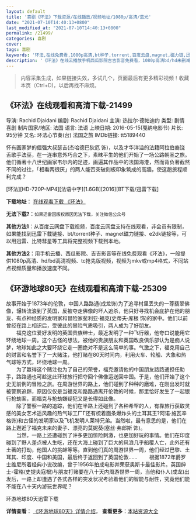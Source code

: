 ```yaml
---
layout: default
title: '喜剧《环法》下载资源/在线播放/视频地址/1080p/高清/蓝光'
date: "2021-07-10T14:40:13+0800"
last_modified_at: "2021-07-10T14:40:13+0800"
permalink: /21499/
categories: 喜剧
cover:
tags: 喜剧
keywords: '环法,在线免费看,1080p高清,bt种子,torrent,百度云盘,magnet,磁力链,迅雷下载资源'
description: '《环法》在线云播放手机西瓜影院吉吉影音免费看，1080p高清bd/hd未删减完整版和tc抢先枪版，mkv/mp4格式，附带bt/torrent种子、magnet/磁力链、百度云盘、网盘资源迅雷下载链接'
---
```


>内容采集生成，如果链接失效，多试几个，页面最后有更多精彩视频！收藏本页（Ctrl+D)，以后再找不麻烦。


## 《环法》在线观看和高清下载-21499

导演: Rachid Djaidani 编剧: Rachid Djaidani 主演: 热拉尔·德帕迪约 类型: 剧情 喜剧 制片国家/地区: 法国 语言: 法语 上映日期: 2016-05-15(戛纳电影节) 片长: 95分钟 又名: 环法心节奏(台) 法国之旅 IMDb链接: tt5189440

怀有画家梦的倔强大叔瑟吉(杰哈德巴狄厄 饰)，以及才华洋溢的法籍阿拉伯裔饶舌歌手法巫，在一连串意外巧合之下，素昧平生的他们开始了一场公路朝圣之旅。 他们循著十八世纪画家韦尔内的足迹，画遍其作品中的法国海港，然而背负著截然不同的过往，「相看两很厌」的两人能否突破刻板印象筑成的高牆，使这趟旅程顺利完成？


[环法][HD-720P-MP4][法语中字][1.6GB][2016][BT下载/迅雷下载]

**下载地址**： [在线观看下载 《环法》](https://www.btdx8.com/torrent/hf_2016.html) 


**无法下载?**：`如果迅雷因版权原因无法下载，关注微信公众号 `

**其他方法1**：从百度云网盘下载视频，百度云网盘支持在线观看，非会员有限制，如果能找到迅雷下载链接、bt/torrent种子、magnet磁力链接、e2dk链接等，可以用迅雷、比特彗星等工具将完整视频下载到本地。

**其他方法2**：用手机云播、西瓜影院、吉吉影音等在线免费观看《环法》，一般提供1080p高清、hd/bd高清视频、tc抢先版视频，视频为mkv或mp4格式，不同站点视频质量和播放速度不同。


## 《环游地球80天》在线观看和高清下载-25309

故事开始于1873年的伦敦，中国人路路通(成龙饰)为了追寻村里丢失的一尊翡翠佛像，辗转流浪到了英国，反被夺走佛像的坏人追杀，他只好寻找机会庇护在他的朋友、有点神经质的发明家和冒险家斐利亚&middot;福克(史蒂夫&middot;库根 饰)的家中。他们以前曾经在路上相识后，受彼此的冒险气质吸引，两人成为了好朋友。<br />　　福克这位爱好发明的英国贵族绅士，最近发明了一种飞行器，他夸口说能用它环绕地球一周。这个古怪的想法，被他的贵族朋友和英国改良俱乐部认为是痴人说梦，地球如此之大要环绕它走一圈绝对不是这么简单的事。气激之下，福克用自己的财富和名誉下了一大赌注，他打赌在80天时间内，利用火车、轮船、大象和热气球等方式，环绕地球一周。<br />　　为了赢得这个赌注也为了自己的荣誉，福克邀请他的中国朋友路路通担任助手，路路通也可趁这此环球旅行把夺回个佛像运送回中国。于是，他们开始了这个史无前例的冒险之旅。在周游世界的路上，他们碰到了种种的磨难，在刚出发时就被警察追踪，原因仅仅是当福克和路路通离开伦敦的时候，那里恰好发生了一起银行抢劫案，而福克与抢劫嫌疑犯又是长得如此像。<br />　　除了警察一路的追踪，他们在半路上还碰到了各种希罕的人，有靠旅行获取灵感的美女艺术遥风趣的热气球工厂Γ还有梳着面条爆炸头的土耳其王?阿诺·施瓦辛格饰)和古怪的发明家以及飞机发明人莱特兄弟。当然啦，最有意思的是，他们在路上邂逅了福克未来的妻子、漂亮的莫妮葵(塞丝·弗郎斯 饰)。<br />　　当然，一路上还遭碰到了许多更加惊险刺激，也更加好玩的事情。他们在印度碰到了野人差点被人生吃，还在大海上碰到了巨大的风浪几乎船覆人亡，此外还有土著的打劫，他国人的挑衅等等。直到他们真的周游世界一周，他们经过巴黎、土耳其、印度、中国和美国，最后终于返回到了英国伦敦&hellip;… 　　根据1872年爵罗士维尼所着经典小说改编，曾于1956年拍成电影并荣获奥斯卡最佳影片。英国绅士-霍格(史提夫寇根)与朋友打赌要在八十天内周游世界一周，当他和仆人(成龙)出发后，一路上却遭遇了各式各样的突发状况考验着他们的智能与耐性，究竟他们能不能在八十天内游玩世界呢？


环游地球80天迅雷下载

**详情查看**： [《环游地球80天》详情介绍](/movie/25309/)， **查看更多**：[本站资源大全](/movie/t/all/)

